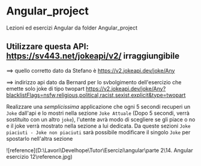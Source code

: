 # Angular_project
Lezioni ed esercizi Angular da folder Angular_project
## Utilizzare questa API: https://sv443.net/jokeapi/v2/ irraggiungibile

==> quello corretto dato da Stefano è https://v2.jokeapi.dev/joke/Any  

==> indirizzo api dato da Bernard per lo svbolgimento dell'esercizio che emette solo joke di tipo twopart
https://v2.jokeapi.dev/joke/Any?blacklistFlags=nsfw,religious,political,racist,sexist,explicit&type=twopart

Realizzare una *semplicissima* applicazione che ogni 5 secondi recuperi un `Joke` dall'api e lo mostri nella sezione `Joke Attuale` (Dopo 5 secondi, verrà sostituito con un altro `joke`), l'utente avrà modo di scegliere se gli piace o no e il joke verrà mostrato nella sezione a lui dedicata. Da queste sezioni `Joke piaciuti - Joke non piaciuti` sarà possibile modificare il singolo `Joke` per spostarlo nell'altra sezione

![reference](D:\Lavori\Develhope\Tutor\Esercizi\angular\parte 2\14. Angular esercizio 12\reference.jpg)
